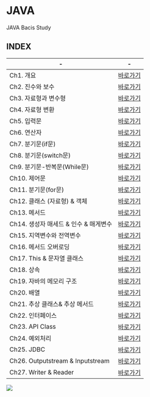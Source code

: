 # JAVA
JAVA Bacis Study

INDEX
---
|-|-|
|-|-|
|Ch1. 개요|[바로가기](./00.%20공부정리/Ch1.%20개요)|
|Ch2. 진수와 보수|[바로가기](00.%20공부정리/Ch2.%20진수와%20보수)|
|Ch3. 자료형과 변수형|[바로가기](./00.%20공부정리/Ch3.%20자료형과%20변수형)|
|Ch4. 자료형 변환|[바로가기](./00.%20공부정리/Ch4.%20자료형%20변환)|
|Ch5. 입력문|[바로가기](./00.%20공부정리/Ch5.%20입력문)|
|Ch6. 연산자|[바로가기](./00.%20공부정리/Ch6.%20연산자)|-|
|Ch7. 분기문(if문)|[바로가기](./00.%20공부정리/Ch7.%20분기문(if문))|
|Ch8. 분기문(switch문)|[바로가기](./00.%20공부정리/Ch8.%20분기문(switch문))|
|Ch9. 분기문-반복문(While문)|[바로가기](./00.%20공부정리/Ch9.%20분기문-반복문(While문))|
|Ch10. 제어문|[바로가기](./00.%20공부정리/Ch10.%20제어문)|
|Ch11. 분기문(for문)|[바로가기](./00.%20공부정리/Ch11.%20분기문(for문))|
|Ch12. 클래스 (자료형) & 객체|[바로가기](./00.%20공부정리/Ch12.%20클래스%20(자료형)%20&%20객체)|
|Ch13. 메서드|[바로가기](./00.%20공부정리/Ch13.메서드)|
|Ch14. 생성자 매세드 & 인수 & 매게변수|[바로가기](./00.%20공부정리/Ch14%20.생성자%20매세드%20&%20인수%20&%20매게변수)|
|Ch15. 지역변수와 전역변수|[바로가기](./00.%20공부정리/Ch15.%20지역변수와%20전역변수)|
|Ch16. 메서드 오버로딩|[바로가기](./00.%20공부정리/Ch16.%20메서드%20오버로딩)|
|Ch17. This & 문자열 클래스|[바로가기](./00.%20공부정리/Ch17.%20This%20&%20문자열%20클래스)|
|Ch18. 상속|[바로가기](./00.%20공부정리/Ch18.%20상속)|
|Ch19. 자바의 메모리 구조|[바로가기](./00.%20공부정리/Ch19.%20자바의%20메모리%20구조)|
|Ch20. 배열|[바로가기](./00.%20공부정리/Ch20.%20배열)|
|Ch21. 추상 클래스& 추상 메서드|[바로가기](./00.%20공부정리/Ch21.%20추상%20클래스&%20추상%20메서드)|
|Ch22. 인터페이스|[바로가기](./00.%20공부정리/Ch22.%20인터페이스)|
|Ch23. API Class|[바로가기](./00.%20공부정리/Ch23.%20API%20Class)|
|Ch24. 예외처리|[바로가기](./00.%20공부정리/Ch24.%20예외처리)|
|Ch25. JDBC|[바로가기](./00.%20공부정리/Ch25.%20JDBC)|
|Ch26. Outputstream & Inputstream|[바로가기](./00.%20공부정리/Ch26.%20Outputstream%20&%20Inputstream)|
|Ch27. Writer & Reader|[바로가기](./00.%20공부정리/Ch27.%20Writer%20&%20Reader)|
<img src="https://github.com/MY-ALL-LECTURE/CCNA/assets/84259104/3c3cb17c-233f-42a3-a9aa-d420b059e24f" />
